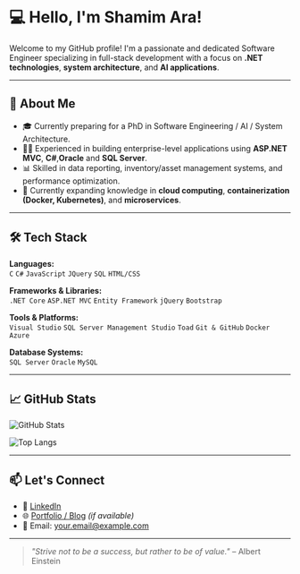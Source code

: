 # 💻 Hello, I'm Shamim Ara!

Welcome to my GitHub profile! I'm a passionate and dedicated Software Engineer specializing in full-stack development with a focus on **.NET technologies**, **system architecture**, and **AI applications**.

---

## 🚀 About Me

- 🎓 Currently preparing for a PhD in Software Engineering / AI / System Architecture.
- 👨‍💻 Experienced in building enterprise-level applications using **ASP.NET MVC**, **C#**,**Oracle** and **SQL Server**.
- 📊 Skilled in data reporting, inventory/asset management systems, and performance optimization.
- 🌱 Currently expanding knowledge in **cloud computing**, **containerization (Docker, Kubernetes)**, and **microservices**.

---

## 🛠️ Tech Stack

**Languages:**  
`C` `C#` `JavaScript` `JQuery` `SQL` `HTML/CSS`

**Frameworks & Libraries:**  
`.NET Core` `ASP.NET MVC` `Entity Framework` `jQuery` `Bootstrap` 

**Tools & Platforms:**  
`Visual Studio` `SQL Server Management Studio` `Toad` `Git & GitHub` `Docker` `Azure`

**Database Systems:**  
`SQL Server` `Oracle` `MySQL`

---

## 📈 GitHub Stats

![GitHub Stats](https://github-readme-stats.vercel.app/api?username=your-username&show_icons=true&theme=default)

![Top Langs](https://github-readme-stats.vercel.app/api/top-langs/?username=your-username&layout=compact)

---

## 📫 Let's Connect

- 🔗 [LinkedIn](https://www.linkedin.com/in/your-link)
- 🌐 [Portfolio / Blog](https://yourwebsite.com) *(if available)*
- 📧 Email: your.email@example.com

---

> _"Strive not to be a success, but rather to be of value."_ – Albert Einstein

